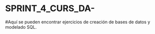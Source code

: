 # SPRINT_4_CURS_DA-
#Aquí se pueden encontrar ejercicios de creación de bases de datos y modelado SQL.
